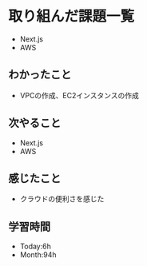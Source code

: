 # 取り組んだ課題一覧
- Next.js
- AWS
## わかったこと
- VPCの作成、EC2インスタンスの作成
## 次やること
- Next.js
- AWS
## 感じたこと
- クラウドの便利さを感じた
## 学習時間
- Today:6h
- Month:94h
